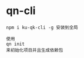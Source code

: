 <!--
 * @Author: aixiaoli
 * @Email: xiaoli.ai@quarkintl.com
 * @Description: 功能或页面描述
 * @Date: 2021-09-28 10:55:25
 * @LastEditors: aixiaoli
 * @LastEditTime: 2023-05-18 17:28:17
-->
# qn-cli
```
npm i ku-qk-cli -g 安装到全局
```

```
使用
qn init
来初始化项目并且生成依赖包
```
<!-- # 使用qn avxf来添加vuex相关的模板文件到store文件夹下的modules文件夹下 -->